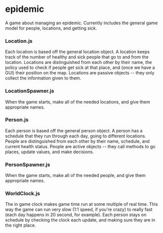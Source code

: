 # epidemic
A game about managing an epidemic. Currently includes the general game model
for people, locations, and getting sick.

### Location.js
Each location is based off the general location object. A location keeps track
of the number of healthy and sick people that go to and from the location. 
Locations are distinguished from each other by their name, the policy used
to check if people get sick at that place, and (once we have a GUI) their
position on the map. Locations are passive objects -- they only collect the
information given to them.

### LocationSpawner.js
When the game starts, make all of the needed locations, and give them appropriate
names.

### Person.js
Each person is based off the general person object. A person has a schedule that
they run through each day, going to different locations. People are distinguished
from each other by their name, schedule, and current health status. People are
active objects -- they call methods to go places, update values, and make
decisions.

### PersonSpawner.js
When the game starts, make all of the needed people, and give them appropriate
names.

### WorldClock.js
The in game clock makes game time run at some multiple of real time. This way
the game can run very slow (1:1 speed, if you're crazy) to really fast (each
day happens in 20 second, for example). Each person stays on schedule by
checking the clock each update, and making sure they are in the right place.
